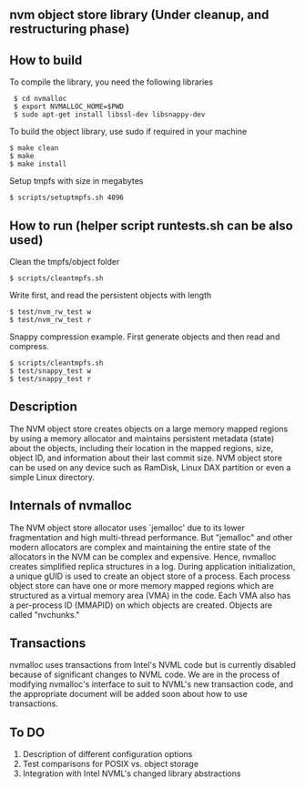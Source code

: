 nvm object store library (Under cleanup, and restructuring phase)
---------------------------------------------------------------------

How to build
------------

To compile the library, you need the following libraries

     $ cd nvmalloc
     $ export NVMALLOC_HOME=$PWD
     $ sudo apt-get install libssl-dev libsnappy-dev

To build the object library, use sudo if required in your machine

    $ make clean
    $ make 
    $ make install	

Setup tmpfs with size in megabytes

    $ scripts/setuptmpfs.sh 4096


How to run (helper script runtests.sh can be also used)
------------------------------------------------------

Clean the tmpfs/object folder 
	
    $ scripts/cleantmpfs.sh

Write first, and read the persistent objects with length

    $ test/nvm_rw_test w
    $ test/nvm_rw_test r


Snappy compression example. First generate objects and then read and compress.


    $ scripts/cleantmpfs.sh
    $ test/snappy_test w
    $ test/snappy_test r


Description
------------

The NVM object store creates objects on a large memory mapped regions
by using a memory allocator and maintains persistent metadata (state)
about the objects, including their location in the mapped regions,
size, object ID, and information about their last commit size.  NVM
object store can be used on any device such as RamDisk, Linux DAX
partition or even a simple Linux directory. 

Internals of nvmalloc 
----------------------

The NVM object store allocator uses `jemalloc' due to its lower
fragmentation and high multi-thread performance. But "jemalloc" and
other modern allocators are complex and maintaining the entire state
of the allocators in the NVM can be complex and expensive. Hence,
nvmalloc creates
simplified replica structures in a log. During application
initialization, a unique gUID is used to create an object store of a
process. Each process object store can have one or more memory mapped
regions which are structured as a virtual memory area (VMA) in the
code. Each VMA also has a per-process ID (MMAPID) on which objects are
created. Objects are called "nvchunks." 


Transactions
------------
nvmalloc uses transactions from Intel's NVML code but is currently
disabled because of significant changes to NVML code. We are in the
process of modifying nvmalloc's interface to suit to NVML's new
transaction code, and the appropriate document will be added soon
about how to use transactions.



To DO
-----

1. Description of different configuration options
2. Test comparisons for POSIX vs. object storage
3. Integration with Intel NVML's changed library abstractions




